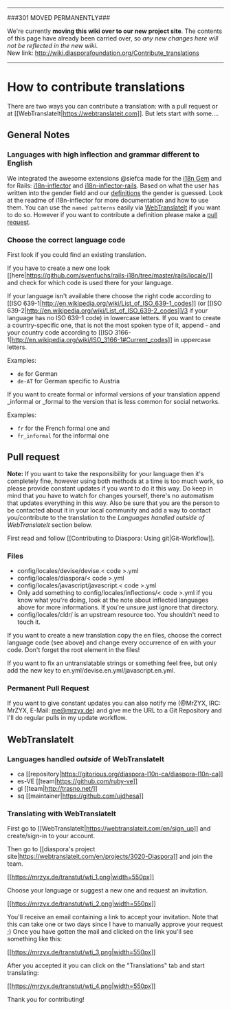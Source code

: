 ----

###301 MOVED PERMANENTLY###

We're currently **moving this wiki over to our new project site**. The contents of this page have  already been carried over, so _any new changes here will not be reflected in the new wiki_.  
New link: http://wiki.diasporafoundation.org/Contribute_translations

----

# How to contribute translations

There are two ways you can contribute a translation: with a pull request or at [[WebTranslateIt|https://webtranslateit.com]].
But lets start with some....

## General Notes

### Languages with high inflection and grammar different to English

We integrated the awesome extensions @siefca made for the [i18n Gem](https://github.com/svenfuchs/i18n) and for Rails: [i18n-inflector](https://github.com/siefca/i18n-inflector) and [i18n-inflector-rails](https://github.com/siefca/i18n-inflector-rails). Based on what the user has written into the gender field and our [definitions](https://github.com/diaspora/diaspora/tree/master/config/locales/inflections) the gender is guessed. Look at the readme of i18n-inflector for more documentation and how to use them. You can use the ``named patterns`` easily via [WebTranslateIt](https://webtranslateit.com) if you want to do so. However if you want to contribute a definition please make a [pull request](https://github.com/diaspora/diaspora/wiki/Git-Workflow).

### Choose the correct language code

First look if you could find an existing translation.

If you have to create a new one look [[here|https://github.com/svenfuchs/rails-i18n/tree/master/rails/locale/]] and check for which code is used there for your language.

If your language isn't available there choose the right code according to [[ISO 639-1|http://en.wikipedia.org/wiki/List_of_ISO_639-1_codes]] (or [[ISO 639-2|http://en.wikipedia.org/wiki/List_of_ISO_639-2_codes]]/3 if your language has no ISO 639-1 code) in lowercase letters. If you want to create a country-specific one, that is not the most spoken type of it, append - and your country code according to [[ISO 3166-1|http://en.wikipedia.org/wiki/ISO_3166-1#Current_codes]]  in uppercase letters.

Examples:

* ``de`` for German
* ``de-AT`` for German specific to Austria

If you want to create formal or informal versions of your translation append \_informal or \_formal to the version that is less common for social networks.

Examples:

* ``fr`` for the French formal one and
* ``fr_informal`` for the informal one

## Pull request
**Note:** If you want to take the responsibility for your language then it's completely fine, however using both methods at a time is too much work, so please provide constant updates if you want to do it this way. Do keep in mind that you have to watch for changes yourself, there's no automatism that updates everything in this way. Also be sure that you are the person to be contacted about it in your local community and add a way to contact you/contribute to the translation to the *Languages handled outside of WebTranslateIt* section below.

First read and follow [[Contributing to Diaspora: Using git|Git-Workflow]].

### Files

* config/locales/devise/devise.< code >.yml
* config/locales/diaspora/< code >.yml
* config/locales/javascript/javascript.< code >.yml
* Only add something to config/locales/inflections/< code >.yml if you know what you're doing, look at the note about inflected languages above for more informations. If you're unsure just ignore that directory.
* config/locales/cldr/ is an upstream resource too. You shouldn't need to touch it.

If you want to create a new translation copy the en files, choose the correct language code (see above) and change every occurrence of en with your code. Don't forget the root element in the files!

If you want to fix an untranslatable strings or something feel free, but only add the new key to en.yml/devise.en.yml/javascript.en.yml.

### Permanent Pull Request

If you want to give constant updates you can also notify me (@MrZYX, IRC: MrZYX, E-Mail: me@mrzyx.de) and give me the URL to a Git Repository and I'll do regular pulls in my update workflow.

## WebTranslateIt

### Languages handled _outside_ of WebTranslateIt

* ca [[repository|https://gitorious.org/diaspora-l10n-ca/diaspora-l10n-ca]]
* es-VE [[team|https://github.com/ruby-ve]]
* gl [[team|http://trasno.net/]]
* sq [[maintainer|https://github.com/ujdhesa]]

### Translating with WebTranslateIt

First go to  [[WebTranslateIt|https://webtranslateit.com/en/sign_up]] and create/sign-in to your account.

Then go to [[diaspora's project site|https://webtranslateit.com/en/projects/3020-Diaspora]] and join the team.

[[https://mrzyx.de/transtut/wti_1.png|width=550px]]

Choose your language or suggest a new one and request an invitation.

[[https://mrzyx.de/transtut/wti_2.png|width=550px]]

You'll receive an email containing a link to accept your invitation. Note that this can take one or two days since I have to manually approve your request ;)
Once you have gotten the mail and clicked on the link you'll see something like this:

[[https://mrzyx.de/transtut/wti_3.png|width=550px]]

After you accepted it you can click on the "Translations" tab and start translating:

[[https://mrzyx.de/transtut/wti_4.png|width=550px]]

Thank you for contributing!